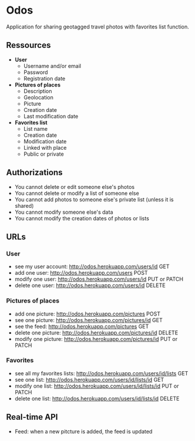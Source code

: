 # Odos

Application for sharing geotagged travel photos with favorites list function.

## Ressources

- **User**
  - Username and/or email
  - Password
  - Registration date
- **Pictures of places**
  - Description
  - Geolocation
  - Picture
  - Creation date
  - Last modification date
- **Favorites list**
  - List name
  - Creation date
  - Modification date
  - Linked with place
  - Public or private

## Authorizations

- You cannot delete or edit someone else's photos
- You cannot delete or modify a list of someone else
-  You cannot add photos to someone else's private list (unless it is shared)
-  You cannot modify someone else's data
-  You cannot modify the creation dates of photos or lists

## URLs

### User

- see my user account: http://odos.herokuapp.com/users/id GET
- add one user: http://odos.herokuapp.com/users POST
- modify one user: http://odos.herokuapp.com/users/id PUT or PATCH
- delete one user: http://odos.herokuapp.com/users/id DELETE

### Pictures of places

- add one picture: http://odos.herokuapp.com/pictures POST
- see one picture: http://odos.herokuapp.com/pictures/id GET
- see the feed: http://odos.herokuapp.com/pictures GET
- delete one picture: http://odos.herokuapp.com/pictures/id DELETE
- modify one picture: http://odos.herokuapp.com/pictures/id PUT or PATCH

### Favorites

- see all my favorites lists: http://odos.herokuapp.com/users/id/lists GET
- see one list: http://odos.herokuapp.com/users/id/lists/id GET
- modify one list: http://odos.herokuapp.com/users/id/lists/id PUT or PATCH
- delete one list: http://odos.herokuapp.com/users/id/lists/id DELETE

## Real-time API

- Feed: when a new pitcture is added, the feed is updated